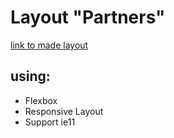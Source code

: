 # Layout "Partners"
[link to made layout](https://layout-partners-kgcl137fg-barovskiy777.vercel.app/)

## using:
- Flexbox
- Responsive Layout
- Support ie11
